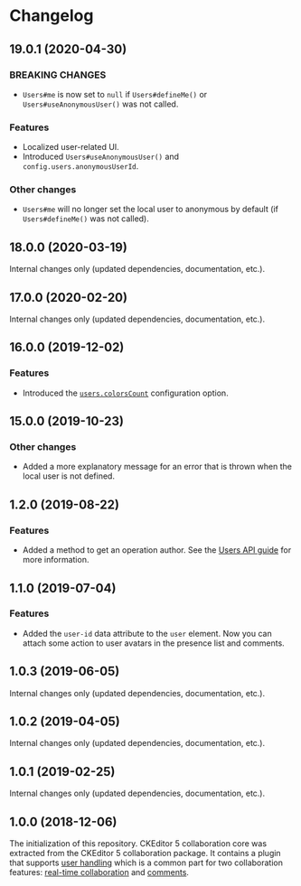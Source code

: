 Changelog
=========

## 19.0.1 (2020-04-30)

### BREAKING CHANGES

* `Users#me` is now set to `null` if `Users#defineMe()` or `Users#useAnonymousUser()` was not called.

### Features

* Localized user-related UI.
* Introduced `Users#useAnonymousUser()` and `config.users.anonymousUserId`.

### Other changes

* `Users#me` will no longer set the local user to anonymous by default (if `Users#defineMe()` was not called).


## 18.0.0 (2020-03-19)

Internal changes only (updated dependencies, documentation, etc.).


## 17.0.0 (2020-02-20)

Internal changes only (updated dependencies, documentation, etc.).


## 16.0.0 (2019-12-02)

### Features

* Introduced the [`users.colorsCount`](https://ckeditor.com/docs/ckeditor5/latest/features/collaboration/users.html#adding-more-users-colors) configuration option.


## 15.0.0 (2019-10-23)

### Other changes

* Added a more explanatory message for an error that is thrown when the local user is not defined.


## 1.2.0 (2019-08-22)

### Features

* Added a method to get an operation author. See the [Users API guide](https://ckeditor.com/docs/ckeditor5/latest/features/collaboration/users.html#operation-authors) for more information.


## 1.1.0 (2019-07-04)

### Features

* Added the `user-id` data attribute to the `user` element. Now you can attach some action to user avatars in the presence list and comments.


## 1.0.3 (2019-06-05)

Internal changes only (updated dependencies, documentation, etc.).


## 1.0.2 (2019-04-05)

Internal changes only (updated dependencies, documentation, etc.).


## 1.0.1 (2019-02-25)

Internal changes only (updated dependencies, documentation, etc.).


## 1.0.0 (2018-12-06)

The initialization of this repository. CKEditor 5 collaboration core was extracted from the CKEditor 5 collaboration package. It contains a plugin that supports [user handling](https://ckeditor.com/docs/ckeditor5/latest/features/collaboration/users.html) which is a common part for two collaboration features: [real-time collaboration](https://ckeditor.com/collaboration/real-time/) and [comments](https://ckeditor.com/collaboration/comments/).
